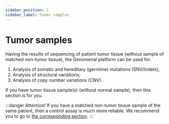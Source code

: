 ```yaml
---
sidebar_position: 1
sidebar_label: Tumor samples
---
```


# Tumor samples

Having the results of sequencing of patient tumor tissue (without sample of matched non-tumor tissue), the Genomenal platform can be used for:
1. Analysis of somatic and hereditary (germline) mutations (SNV/Indels);
2. Analysis of structural variations;
3. Analysis of copy number variations (CNV).

If you have tumor tissue sample(s) (without normal sample), then this section is for you.

:::danger Attention!
If you have a matched non-tumor tissue sample of the same patient, then a control assay is much more reliable. We recommend you to go to [the corresponding section](/uploading-samples/tumor-normal/TN-sample).
:::
